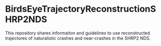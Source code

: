 # BirdsEyeTrajectoryReconstructionSHRP2NDS
This repository shares informaiton and guidelines to use reconstructed trajectores of naturalistic crashes and near-crashes in the SHRP2 NDS.
